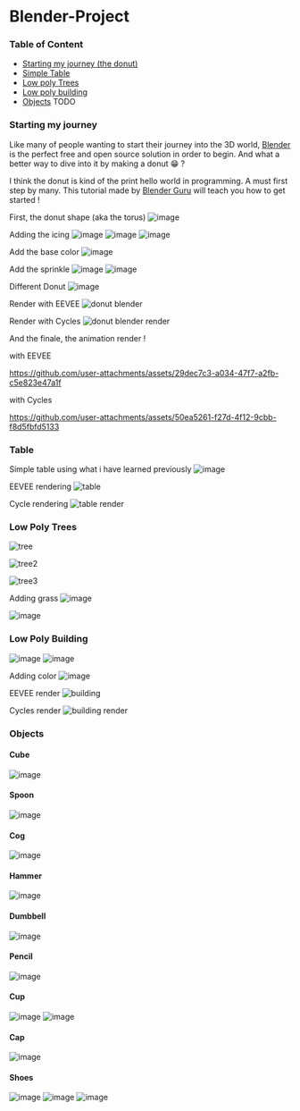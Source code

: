 # Blender-Project

### Table of Content
- [Starting my journey (the donut)](#starting-my-journey)
- [Simple Table](#table)
- [Low poly Trees](#low-poly-trees)
- [Low poly building](#low-poly-building)
- [Objects](#objects) TODO
<!--
  - [](#)
  - [Cap](#cap)
  - [Headset](#headset)
  - [Glasses](#glasses)
  - [Cup](#cup)
  - [Shoes](#shoes)
  - [Trumpet](#trumpet)
  - [Euphonium](#euphonium)
- [Elemental Sphere Character]()
-->

### Starting my journey
Like many of people wanting to start their journey into the 3D world, [Blender](https://www.blender.org) is the perfect free and open source solution in order to begin. And what a better way to dive into it by making a donut 😁 ?

I think the donut is kind of the print hello world in programming. A must first step by many.
This tutorial made by [Blender Guru](https://www.youtube.com/@blenderguru) will teach you how to get started !


First, the donut shape (aka the torus)
![image](https://github.com/KoganeShiro/Blender-Projects/assets/126095786/2760584e-38d6-4a3c-971c-59f9028d6150)

Adding the icing
![image](https://github.com/user-attachments/assets/94cfe6bc-dca9-48c8-9e39-7ecfdeb909f6)
![image](https://github.com/user-attachments/assets/f6eabe9b-a0e5-4470-87c9-5c11e2d6a4e5)
![image](https://github.com/user-attachments/assets/18785379-4ade-42c0-847f-6c89e71d46fa)

Add the base color
![image](https://github.com/user-attachments/assets/75d2d858-fa5d-41f0-95da-1c7bc9d81cc5)

Add the sprinkle
![image](https://github.com/user-attachments/assets/637eb6ea-49d6-4245-a70f-60ff28926832)
![image](https://github.com/user-attachments/assets/e831d363-bf3b-41ca-ad97-861ee06f0fec)

Different Donut
![image](https://github.com/user-attachments/assets/2800856a-275e-491f-98d6-0110c6d8aa0f)

Render with EEVEE
![donut blender](https://github.com/user-attachments/assets/43affe81-8623-4247-9731-ffaccc4c0a1c)


Render with Cycles
![donut blender render](https://github.com/user-attachments/assets/3636d4c5-1458-424e-bd49-2099398474e6)


And the finale, the animation render !

with EEVEE

https://github.com/user-attachments/assets/29dec7c3-a034-47f7-a2fb-c5e823e47a1f



with Cycles


https://github.com/user-attachments/assets/50ea5261-f27d-4f12-9cbb-f8d5fbfd5133




### Table
Simple table using what i have learned previously
![image](https://github.com/user-attachments/assets/df212b92-dd41-4aac-90b2-96dadda1f18e)

EEVEE rendering
![table](https://github.com/user-attachments/assets/1c8e16f2-c6a4-48aa-95f9-2510b7266520)

Cycle rendering
![table render](https://github.com/user-attachments/assets/9c5e9cc8-8bd9-48f9-9c42-b383ed66ba27)



### Low Poly Trees

![tree](https://github.com/user-attachments/assets/68580d34-868f-43ba-80f5-36a0902aa2fe)

![tree2](https://github.com/user-attachments/assets/6184eb19-7eea-43b4-afe7-f5e70cb72eac)

![tree3](https://github.com/user-attachments/assets/a072488e-e1d7-4f3d-a326-9bfa7513878b)

Adding grass
![image](https://github.com/user-attachments/assets/d003d0c6-7f31-4952-a9eb-e48419377875)

![image](https://github.com/user-attachments/assets/d50903dd-7faf-4156-80c6-c30af5a3fa27)


### Low Poly Building
![image](https://github.com/user-attachments/assets/53beac0a-cceb-4d7c-978e-a8e21f56fb6e)
![image](https://github.com/user-attachments/assets/44e533ec-d502-45b8-84b7-5c8ee0526aba)

Adding color
![image](https://github.com/user-attachments/assets/7551ab47-61d7-4b93-a700-ebc1b303abb0)

EEVEE render
![building](https://github.com/user-attachments/assets/58372ec5-2bb7-4bf0-9cfc-f8704e651fb3)

Cycles render
![building render](https://github.com/user-attachments/assets/bc8cb101-aeb1-4371-bdf7-ab48b517f382)

### Objects
#### Cube
![image](https://github.com/user-attachments/assets/498a5360-7af8-46d9-a0f6-ceb9573a51d3)

#### Spoon
![image](https://github.com/user-attachments/assets/7cda8e65-9426-45e4-9170-50b585d428fc)

#### Cog
![image](https://github.com/user-attachments/assets/05983988-b131-4cb6-a7eb-f7bd990bac83)

#### Hammer
![image](https://github.com/user-attachments/assets/5e8a3109-20c9-46c7-a228-ca2b6bfc8fbb)

#### Dumbbell
![image](https://github.com/user-attachments/assets/be02a8bd-8536-4a4a-af39-95464b483167)

#### Pencil
![image](https://github.com/user-attachments/assets/6386db6f-7565-46cd-8773-314507b45e78)


#### Cup
![image](https://github.com/user-attachments/assets/fb14a79e-aa10-4681-b17f-eef2d79b2fd9)
![image](https://github.com/user-attachments/assets/a9df6d53-7b70-4dc8-9b2c-cfad350a6ad5)

#### Cap
![image](https://github.com/user-attachments/assets/049e3754-01f6-4a39-aeb5-be7305a6c2ef)


#### Shoes
![image](https://github.com/user-attachments/assets/43fdf2b1-e276-4678-bb48-0f7c757df47f)
![image](https://github.com/user-attachments/assets/cd5a53b0-3626-472f-8248-d1904efde596)
![image](https://github.com/user-attachments/assets/aa7bba0b-b2ce-4c4b-a739-69311f771c80)





<!--

#### Cap

#### Headset

#### Glasses

#### Cup

#### Shoes

#### Trumpet

#### Euphonium
-->
